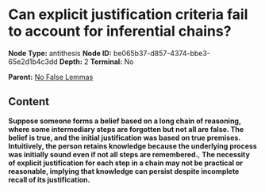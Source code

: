# Can explicit justification criteria fail to account for inferential chains?

**Node Type:** antithesis
**Node ID:** be065b37-d857-4374-bbe3-65e2d1b4c3dd
**Depth:** 2
**Terminal:** No

**Parent:** [No False Lemmas](no-false-lemmas.md)

## Content

**Suppose someone forms a belief based on a long chain of reasoning, where some intermediary steps are forgotten but not all are false. The belief is true, and the initial justification was based on true premises. Intuitively, the person retains knowledge because the underlying process was initially sound even if not all steps are remembered.**, **The necessity of explicit justification for each step in a chain may not be practical or reasonable, implying that knowledge can persist despite incomplete recall of its justification.**
